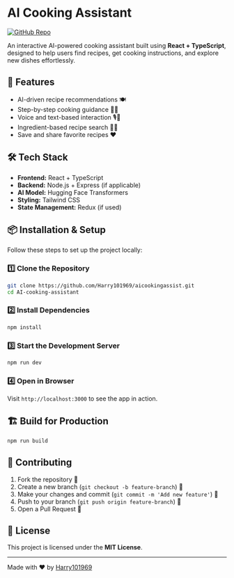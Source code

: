 # AI Cooking Assistant

[![GitHub Repo](https://img.shields.io/badge/GitHub-Repository-blue?logo=github)](https://github.com/Harry101969/aicookingassist)

An interactive AI-powered cooking assistant built using **React + TypeScript**, designed to help users find recipes, get cooking instructions, and explore new dishes effortlessly.

## 🚀 Features

- AI-driven recipe recommendations 🍽️
- Step-by-step cooking guidance 🧑‍🍳
- Voice and text-based interaction 🎙️💬
- Ingredient-based recipe search 🥕🍅
- Save and share favorite recipes ❤️

## 🛠️ Tech Stack

- **Frontend:** React + TypeScript
- **Backend:** Node.js + Express (if applicable)
- **AI Model:** Hugging Face Transformers
- **Styling:** Tailwind CSS
- **State Management:** Redux (if used)

## 📦 Installation & Setup

Follow these steps to set up the project locally:

### 1️⃣ Clone the Repository

```bash
git clone https://github.com/Harry101969/aicookingassist.git
cd AI-cooking-assistant
```

### 2️⃣ Install Dependencies

```bash
npm install
```

### 3️⃣ Start the Development Server

```bash
npm run dev
```

### 4️⃣ Open in Browser

Visit `http://localhost:3000` to see the app in action.

## 🏗️ Build for Production

```bash
npm run build
```

## 🤝 Contributing

1. Fork the repository 🍴
2. Create a new branch (`git checkout -b feature-branch`) 🌱
3. Make your changes and commit (`git commit -m 'Add new feature'`) 🔧
4. Push to your branch (`git push origin feature-branch`) 🚀
5. Open a Pull Request 📩

## 📜 License

This project is licensed under the **MIT License**.

---

Made with ❤️ by [Harry101969](https://github.com/Harry101969)
